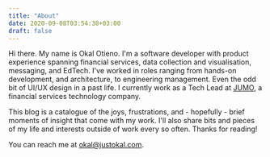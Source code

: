 ```yaml
---
title: "About"
date: 2020-09-08T03:54:38+03:00
draft: false
---
```


Hi there. My name is Okal Otieno. I'm a software developer with product
experience spanning financial services, data collection and visualisation,
messaging, and EdTech. I've worked in roles ranging from hands-on development,
and architecture, to engineering management. Even the odd bit of UI/UX design in a
past life. I currently work as a Tech Lead at [JUMO](https://jumo.world), a financial
services technology company.

This blog is a catalogue of the joys, frustrations, and - hopefully - brief
moments of insight that come with my work. I'll also share bits and pieces of
my life and interests outside of work every so often. Thanks for reading!

You can reach me at [okal@justokal.com](mailto:okal@justokal.com).
